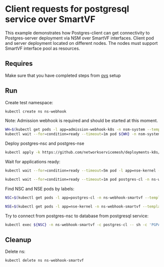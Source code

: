 # Client requests for postgresql service over SmartVF

This example demonstrates how Postgres-client can get connectivity to Postgres-server deployment via NSM over SmartVF interfaces.
Client pod and server deployment located on different nodes. The nodes must support SmartVF interface pool as resources.


## Requires

Make sure that you have completed steps from [ovs](../../ovs) setup

## Run

Create test namespace:
```bash
kubectl create ns ns-webhook
```

Note: Admission webhook is required and should be started at this moment.
```bash
WH=$(kubectl get pods -l app=admission-webhook-k8s -n nsm-system --template '{{range .items}}{{.metadata.name}}{{"\n"}}{{end}}')
kubectl wait --for=condition=ready --timeout=1m pod ${WH} -n nsm-system
```

Deploy postgres-nsc and postgres-nse
```bash
kubectl apply -k https://github.com/networkservicemesh/deployments-k8s/examples/features/webhook-smartvf?ref=5210312687d974de4c19cc2e6397f84ca677bc85
```

Wait for applications ready:
```bash
kubectl wait --for=condition=ready --timeout=5m pod -l app=nse-kernel -n ns-webhook-smartvf
```
```bash
kubectl wait --for=condition=ready --timeout=1m pod postgres-cl -n ns-webhook-smartvf
```

Find NSC and NSE pods by labels:
```bash
NSC=$(kubectl get pods -l app=postgres-cl -n ns-webhook-smartvf --template '{{range .items}}{{.metadata.name}}{{"\n"}}{{end}}')
```
```bash
NSE=$(kubectl get pods -l app=nse-kernel -n ns-webhook-smartvf --template '{{range .items}}{{.metadata.name}}{{"\n"}}{{end}}')
```

Try to connect from postgres-nsc to database from postgresql service:
```bash
kubectl exec ${NSC} -n ns-webhook-smartvf -c postgres-cl -- sh -c 'PGPASSWORD=admin psql -h 172.16.1.100 -p 5432 -U admin test'
```

## Cleanup

Delete ns:
```bash
kubectl delete ns ns-webhook-smartvf
```
